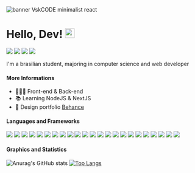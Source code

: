 <img src="https://github.com/CodeVsk/CodeVsk/blob/main/vsk-banner.png?raw=true" alt="banner VskCODE minimalist react">

# Hello, Dev! <img src="https://media.giphy.com/media/hvRJCLFzcasrR4ia7z/giphy.gif" width="25px"/>

![](https://img.shields.io/badge/Gmail-vynycyusvieira@gmail.com-informational?style=flat&logo=gmail&logoColor=white&link=vynycyusvieira@gmail.com&color=c6040d)
![](https://img.shields.io/badge/Telegram-t.me/codevsk-informational?style=flat&logo=telegram&logoColor=white&link=https://t.me/codevsk&color=c6040d)
![](https://img.shields.io/badge/Twitter-@vinevsk-informational?style=flat&logo=twitter&logoColor=white&link=https://twitter.com/vinevsk&color=c6040d)
![](https://img.shields.io/badge/Linkedin-in/viniciusvieiravsk-informational?style=flat&logo=linkedin&logoColor=white&link=https://www.linkedin.com/in/viniciusvieiravsk/&color=c6040d)


I'm a brasilian student, majoring in computer science and web developer

#### More Informations

- 👨🏻‍💻 Front-end & Back-end
- 📚 Learning NodeJS & NextJS
- 📂 Design portfolio <a href="https://www.behance.net/viniciusvieira34">Behance<a/>


#### Languages and Frameworks

![](https://img.shields.io/badge/Editor-VSCode-informational?style=flat&logo=visualstudiocode&logoColor=white&color=c6040d)
![](https://img.shields.io/badge/Code-Html-informational?style=flat&logo=html5&logoColor=white&color=c6040d)
![](https://img.shields.io/badge/Code-Css-informational?style=flat&logo=css3&logoColor=white&color=c6040d)
![](https://img.shields.io/badge/Code-Javascript-informational?style=flat&logo=javascript&logoColor=white&color=c6040d)
![](https://img.shields.io/badge/Code-NodeJS-informational?style=flat&logo=nodedotjs&logoColor=white&color=c6040d)
![](https://img.shields.io/badge/Code-TypeScript-informational?style=flat&logo=typescript&logoColor=white&color=c6040d) 
![](https://img.shields.io/badge/Code-Python-informational?style=flat&logo=python&logoColor=white&color=c6040d)
![](https://img.shields.io/badge/Code-Java-informational?style=flat&logo=java&logoColor=white&color=c6040d)
![](https://img.shields.io/badge/Code-SharePoint-Microsoft?style=flat&logo=MicrosoftSharePoint&logoColor=white&color=c6040d)
![](https://img.shields.io/badge/Code-Power%20Automate-Microsoft?style=flat&logo=PowerAutomate&logoColor=white&color=c6040d)
![](https://img.shields.io/badge/Code-Power%20Apps-informational?style=flat&logo=powerapps&logoColor=white&color=c6040d)
![](https://img.shields.io/badge/Code-ReactJS-informational?style=flat&logo=react&logoColor=white&color=c6040d)
![](https://img.shields.io/badge/Code-NextJS-informational?style=flat&logo=nextdotjs&logoColor=white&color=c6040d)
![](https://img.shields.io/badge/Code-VueJS-informational?style=flat&logo=vuedotjs&logoColor=white&color=c6040d)
![](https://img.shields.io/badge/Tools-Docker-informational?style=flat&logo=docker&logoColor=white&color=c6040d)
![](https://img.shields.io/badge/Database-MySQL-informational?style=flat&logo=mysql&logoColor=white&color=c6040d)
![](https://img.shields.io/badge/Database-MongoDB-informational?style=flat&logo=mongodb&logoColor=white&color=c6040d)
![](https://img.shields.io/badge/Database-PostgreSQL-informational?style=flat&logo=postgresql&logoColor=white&color=c6040d)
![](https://img.shields.io/badge/Cms-Ghost-informational?style=flat&logo=ghost&logoColor=white&color=c6040d)
![](https://img.shields.io/badge/Cms-Wordpress-informational?style=flat&logo=wordpress&logoColor=white&color=c6040d)
![](https://img.shields.io/badge/Design-Photoshop-informational?style=flat&logo=adobephotoshop&logoColor=white&color=c6040d)
![](https://img.shields.io/badge/Design-Figma-informational?style=flat&logo=figma&logoColor=white&color=c6040d)
![](https://img.shields.io/badge/Design-Canva-informational?style=flat&logo=canva&logoColor=white&color=c6040d)    
  
#### Graphics and Statistics  
  
![Anurag's GitHub stats](https://github-readme-stats.vercel.app/api?username=codevsk&theme=dracula&show_icons=false&title_color=c6040d&hide_border=true&hide=issues,contribs) [![Top Langs](https://github-readme-stats.vercel.app/api/top-langs/?username=codevsk&layout=compact&theme=dracula&title_color=c6040d&hide_border=true&langs_count=8)](https://github.com/anuraghazra/github-readme-stats)

